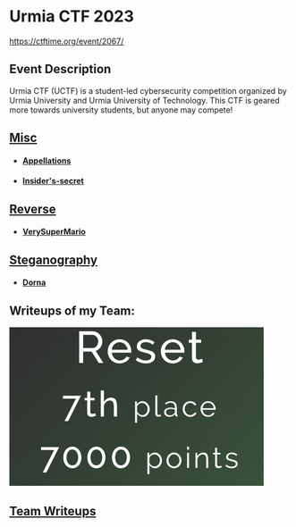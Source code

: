 # Urmia CTF 2023

https://ctftime.org/event/2067/

## Event Description

Urmia CTF (UCTF) is a student-led cybersecurity competition organized by Urmia University and Urmia University of Technology.
This CTF is geared more towards university students, but anyone may compete!


## [Misc](<Misc>)
 * #### [Appellations](<misc/appellations/>)
 * #### [Insider's-secret](<misc/insiders-secret/>)
## [Reverse](<Reverse>)
 * #### [VerySuperMario](<rev/very-super-mario/>)
## [Steganography](<stego>)
 * #### [Dorna](<stego/dorna/>)

## Writeups of my Team:
![](./team.png)

## [Team Writeups](https://github.com/ResetSec/UrmiaCTF/blob/main/README.md)

